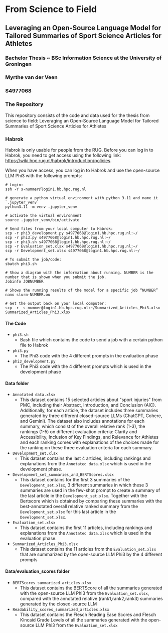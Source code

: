# From Science to Field

## Leveraging an Open-Source Language Model for Tailored Summaries of Sport Science Articles for Athletes

### Bachelor Thesis ~ BSc Information Science at the University of Groningen
### Myrthe van der Veen 
### S4977068

### The Repository
This repository consists of the code and data used for the thesis from science to field: Leveraging an Open-Source Language Model for Tailored Summaries of Sport Science Articles for Athletes

### Habrok

Habrok is only usable for people from the RUG. 
Before you can log in to Habrok, you need to get access using the following link: https://wiki.hpc.rug.nl/habrok/introduction/policies.

When you have access, you can log in to Habrok and use the open-source LLM Phi3 with the following prompts:

```
# Login:
ssh -Y s-nummer@login1.hb.hpc.rug.nl

# generate a python virtual environment with python 3.11 and name it `.jupyter_venv`
python3.11 -m venv .jupyter_venv

# activate the virtual environment
source .jupyter_venv/bin/activate

# Send files from your local computer to Habrok:
scp -r phi3_development.py s4977068@login1.hb.hpc.rug.nl:~/
scp -r phi3.py s4977068@login1.hb.hpc.rug.nl:~/
scp -r phi3.sh s4977068@login1.hb.hpc.rug.nl:~/
scp -r Evaluation_set.xlsx s4977068@login1.hb.hpc.rug.nl:~/
scp -r Development_set.xlsx s4977068@login1.hb.hpc.rug.nl:~/

# To submit the job/code:
sbatch phi3.sh

# Show a diagram with the information about running. NUMBER is the number that is shown when you submit the job.
Jobinfo JOBNUMBER

# Shows the running results of the model for a specific job “NUMBER”
nano slurm-NUMBER.ou

# Get the output back on your local computer:
scp -r  s-nummer@login1.hb.hpc.rug.nl:~/Summarized_Articles_Phi3.xlsx Summarized_Articles_Phi3.xlsx
``` 
#### The Code

-  ```phi3.sh```
    - Bash file which contains the code to send a job with a certain python file to Habrok
-  ```phi3.py```
    - The Phi3 code with the 4 different prompts in the evaluation phase
-  ```phi3_development.py```
    - The Phi3 code with the 4 different prompts which is used in the development phase


#### Data folder
- ```Annotated data.xlsx```
    - This dataset contains 15 selected articles about "sport injuries" from PMC, including their Abstract, Introduction, and Conclusion (AIC). Additionally, for each article, the dataset includes three summaries generated by three different closed-source LLMs (ChatGPT, Cohere, and Gemini). The dataset also includes annotations for each summary, which consist of the overall relative rank (1-3), the rankings (1-5) on different evaluation criteria: Clarity and Accessibility, Inclusion of Key Findings, and Relevance for Athletes and each ranking comes with explanations of the choices made for the ranking on these three evaluation criteria for each summary.
- ```Development_set.xlsx```
    - This dataset contains the last 4 articles, including rankings and explanations from the ```Annotated data.xlsx``` which is used in the development phase. 
- ``` Development_set_summaries_and_BERTScores.xlsx ```
    - This dataset contains for the first 3 summaries of the  ```Development_set.xlsx```, 3 different summaries in which these 3 summaries are used in the few-shot prompt to create a summary of the last article in the ```Development_set.xlsx```. Together with the Bertscore which is obtained by comparing these summaries with the best-annotated overall relative ranked summary from the ```Development_set.xlsx``` for this last article in the ```Development_set.xlsx```. 
- ```Evaluation_set.xlsx```
    - This dataset contains the first 11 articles, including rankings and explanations from the ```Annotated data.xlsx``` which is used in the evaluation phase. 
- ```Summarized_Articles_Phi3.xlsx```
    - This dataset contains the 11 articles from the ```Evaluation_set.xlsx``` that are summarized by the open-source LLM Phi3 by the 4 different prompts
 
#### Data/evaluation_scores folder

- ```BERTScores_summarized_articles.xlsx```
    - This dataset contains the BERTScore of all the summaries generated with the open-source LLM Phi3 from the ```Evaluation_set.xlsx```, compared with the annotated relative (rank1,rank2,rank3) summaries generated by the closed-source LLM
- ```Readability_scores_summarized_articles.xlsx```
    - This dataset contains the Flesch Reading Ease Scores and Flesch Kincaid Grade Levels of all the summaries generated with the open-source LLM Phi3 from the ```Evaluation_set.xlsx```
